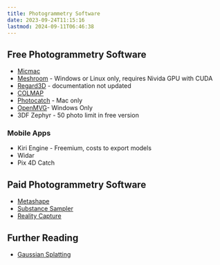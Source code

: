 ```yaml
---
title: Photogrammetry Software
date: 2023-09-24T11:15:16
lastmod: 2024-09-11T06:46:38
---
```


## Free Photogrammetry Software

- [Micmac](https://www.demogr.mpg.de/go/micmac/)
- [Meshroom](https://alicevision.org/#meshroom) - Windows or Linux only, requires Nivida GPU with CUDA
- [Regard3D](https://www.regard3d.org/index.php) - documentation not updated
- [COLMAP](https://demuc.de/colmap/#about)
- [Photocatch](https://apps.apple.com/us/app/photocatch/id1576081762) - Mac only
- [OpenMVG](https://github.com/openMVG/openMVG)- Windows Only
- 3DF Zephyr - 50 photo limit in free version

### Mobile Apps

- Kiri Engine - Freemium, costs to export models
- Widar
- Pix 4D Catch

## Paid Photogrammetry Software

- [Metashape](https://www.agisoft.com/)
- [Substance Sampler](https://www.adobe.com/products/substance3d/apps/sampler.html)
- [Reality Capture](https://www.capturingreality.com/)

## Further Reading

- [Gaussian Splatting](./gaussian-splatting.md)
